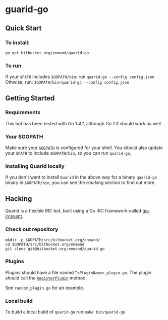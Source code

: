 # guarid-go

## Quick Start  ##
### To install: ###

    go get bitbucket.org/enmand/quarid-go

### To run ###
If your `$PATH` includes `$GOPATH/bin`: run `quarid-go --config config.json`
Othwise, run: `$GOPATH/bin/quarid-go --config config.json`

## Getting Started
### Requirements

This bot has been tested with *Go 1.4.1*, although *Go 1.3* should work as well.

### Your $GOPATH

Make sure your [`$GOPATH`](https://golang.org/doc/code.html#GOPATH) is
configured for your shell. You should also update your `$PATH` to include
`$GOPATH/bin`, so you can run `quarid-go`.

### Installing Quarid locally

If you don't want to install `Quarid` in the above way for a binary `quarid-go`
binary in `$GOPATH/bin`, you can see the *Hacking* section to find out more.

## Hacking

Quarid is a flexible IRC bot, built using a Go IRC framework called 
[go-ircevent](https://github.com/thoj/go-ircevent).

### Check out repository

	mkdir -p $GOPATH/src/bitbucket.org/enmand/
	cd $GOPATH/src/bitbucket.org/enmand
	git clone git@bitbucket.org:enmand/quarid.go

### Plugins

Plugins should have a file named *`<PluginName>_plugin.go`. The plugin should
call the [`RegisterPlugin`](https://gowalker.org/bitbucket.org/enmand/quarid-go#RegisterPlugin)
method.

See `random_plugin.go` for an example.

### Local build

To build a local build of `quarid-go` run `make bin/quarid-go`
